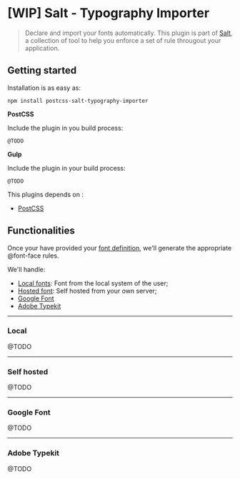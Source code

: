 # [WIP] Salt - Typography Importer

> Declare and import your fonts automatically. This plugin is part of [Salt](https://github.com/alexandremasy/salt), a collection of tool to help you enforce a set of rule througout your application.



## Getting started

Installation is as easy as:

```shell
npm install postcss-salt-typography-importer
```



**PostCSS**

Include the plugin in you build process:

```
@TODO

```

**Gulp**

Include the plugin in your build process:

```
@TODO
```



This plugins depends on :

- [PostCSS](https://github.com/postcss/postcss)





## Functionalities

Once your have provided your [font definition](https://github.com/alexandremasy/postcss-salt-typography#configuration), we'll generate the appropriate @font-face rules.

We'll handle:

- [Local fonts](#local): Font from the local system of the user;
- [Hosted font](#self-hosted): Self hosted from your own server;
- [Google Font](#google-font)
- [Adobe Typekit](#adobe-typekit)

------



### Local

@TODO



------



### Self hosted

@TODO



------



### Google Font

@TODO



------



### Adobe Typekit

@TODO
